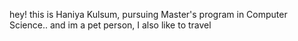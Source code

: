 hey! this is Haniya Kulsum, pursuing Master's program in Computer Science.. and im a pet person, I also like to travel
